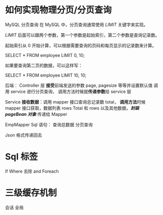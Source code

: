 # 如何实现物理分页/分页查询
MySQL 分页查询
在 MySQL 中，分页查询通常使用 _LIMIT_ 关键字来实现。

_LIMIT_ 后面可以跟两个参数，第一个参数是起始索引，第二个参数是查询记录数。


起始索引从 0 开始计算，可以根据需要查询的页码和每页显示的记录数来计算。




SELECT * FROM employee LIMIT 0, 10;

如果要查询第二页的数据，可以这样写：

SELECT * FROM employee LIMIT 10, 10;


后端：
Controller 层
**接受**前端发送的参数 page, pagesize 等等并设置默认值
调用 service 进行分页查询，
调用方法时候就**传递参数**给 service 层

Service
**接收数据**：调用 mapper 接口查询总记录数 total，
**调用方法**时候 mapper 接口获取，数据列表 rows
Total 和 rows 以及其他数据，***封装 pageBean 对象***
传递给 Mapper

EmpMapper
Sql 语句：
查询总数据
分页查询

Json 格式传递回去


# Sql 标签
If
Where 去除 and
Foreach


# 三级缓存机制
会话
全局
